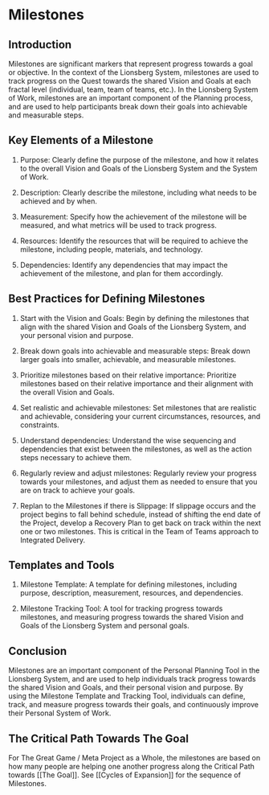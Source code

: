 # Milestones

## Introduction

Milestones are significant markers that represent progress towards a goal or objective. In the context of the Lionsberg System, milestones are used to track progress on the Quest towards the shared Vision and Goals at each fractal level (individual, team, team of teams, etc.). In the Lionsberg System of Work, milestones are an important component of the Planning process, and are used to help participants break down their goals into achievable and measurable steps.

## Key Elements of a Milestone

1.  Purpose: Clearly define the purpose of the milestone, and how it relates to the overall Vision and Goals of the Lionsberg System and the System of Work.
    
2.  Description: Clearly describe the milestone, including what needs to be achieved and by when.
    
3.  Measurement: Specify how the achievement of the milestone will be measured, and what metrics will be used to track progress.
    
4.  Resources: Identify the resources that will be required to achieve the milestone, including people, materials, and technology.
    
5.  Dependencies: Identify any dependencies that may impact the achievement of the milestone, and plan for them accordingly.
    

## Best Practices for Defining Milestones

1.  Start with the Vision and Goals: Begin by defining the milestones that align with the shared Vision and Goals of the Lionsberg System, and your personal vision and purpose.
    
2.  Break down goals into achievable and measurable steps: Break down larger goals into smaller, achievable, and measurable milestones.
    
3.  Prioritize milestones based on their relative importance: Prioritize milestones based on their relative importance and their alignment with the overall Vision and Goals.
    
4.  Set realistic and achievable milestones: Set milestones that are realistic and achievable, considering your current circumstances, resources, and constraints.
    
5.  Understand dependencies: Understand the wise sequencing and dependencies that exist between the milestones, as well as the action steps necessary to achieve them. 
    
6.  Regularly review and adjust milestones: Regularly review your progress towards your milestones, and adjust them as needed to ensure that you are on track to achieve your goals.
    
7.  Replan to the Milestones if there is Slippage: If slippage occurs and the project begins to fall behind schedule, instead of shifting the end date of the Project, develop a Recovery Plan to get back on track within the next one or two milestones. This is critical in the Team of Teams approach to Integrated Delivery. 
    

## Templates and Tools

1.  Milestone Template: A template for defining milestones, including purpose, description, measurement, resources, and dependencies.
    
2.  Milestone Tracking Tool: A tool for tracking progress towards milestones, and measuring progress towards the shared Vision and Goals of the Lionsberg System and personal goals.
    

## Conclusion

Milestones are an important component of the Personal Planning Tool in the Lionsberg System, and are used to help individuals track progress towards the shared Vision and Goals, and their personal vision and purpose. By using the Milestone Template and Tracking Tool, individuals can define, track, and measure progress towards their goals, and continuously improve their Personal System of Work.

## The Critical Path Towards The Goal 

For The Great Game / Meta Project as a Whole, the milestones are based on how many people are helping one another progress along the Critical Path towards [[The Goal]]. See [[Cycles of Expansion]] for the sequence of Milestones. 